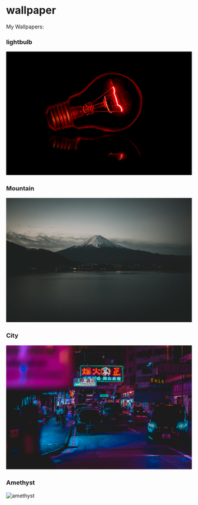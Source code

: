 # wallpaper
My Wallpapers:
### lightbulb
![lightbulb](lightbulb.jpg)
### Mountain
![mountain](mountain.jpg)
### City
![city](city.jpg)
### Amethyst
![amethyst](amethyst.jpg)
